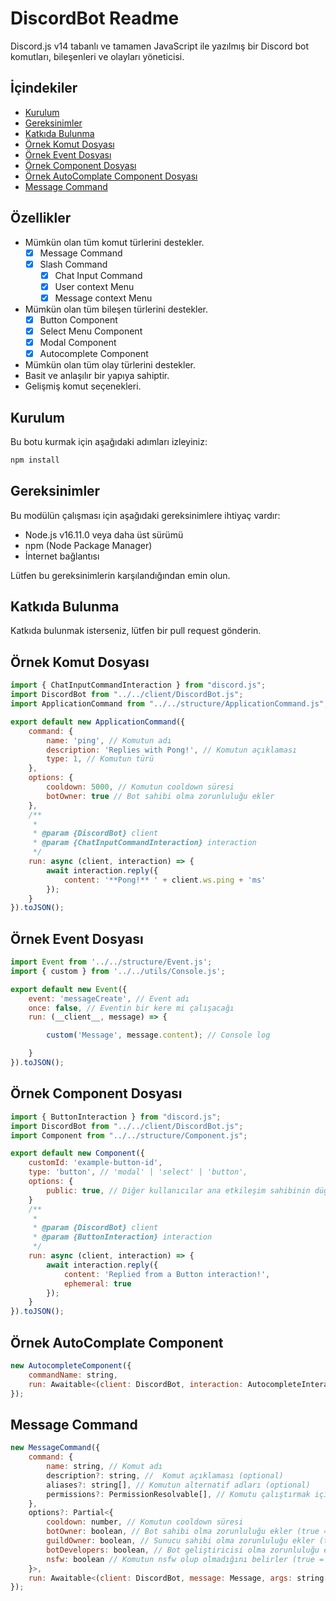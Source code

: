 # DiscordBot Readme

Discord.js v14 tabanlı ve tamamen JavaScript ile yazılmış bir Discord bot komutları, bileşenleri ve olayları yöneticisi. 

## İçindekiler
- [Kurulum](#kurulum)
- [Gereksinimler](#gereksinimler)
- [Katkıda Bulunma](#katkıda-bulunma)
- [Örnek Komut Dosyası](#örnek-komut-dosyası)
- [Örnek Event Dosyası](#örnek-event-dosyası)
- [Örnek Component Dosyası](#örnek-component-dosyası)
- [Örnek AutoComplate Component Dosyası](#örnek-autocomplate-component-dosyası)
- [Message Command](#message-command)

## Özellikler
- Mümkün olan tüm komut türlerini destekler.
  - [x] Message Command
  - [x] Slash Command
    - [x] Chat Input Command
    - [x] User context Menu
    - [x] Message context Menu

- Mümkün olan tüm bileşen türlerini destekler.
  - [x] Button Component
  - [x] Select Menu Component
  - [x] Modal Component
  - [x] Autocomplete Component

- Mümkün olan tüm olay türlerini destekler.
- Basit ve anlaşılır bir yapıya sahiptir.
- Gelişmiş komut seçenekleri.


## Kurulum
Bu botu kurmak için aşağıdaki adımları izleyiniz:

```bash
npm install
```

## Gereksinimler

Bu modülün çalışması için aşağıdaki gereksinimlere ihtiyaç vardır:

- Node.js v16.11.0 veya daha üst sürümü
- npm (Node Package Manager)
- İnternet bağlantısı

Lütfen bu gereksinimlerin karşılandığından emin olun.



## Katkıda Bulunma
Katkıda bulunmak isterseniz, lütfen bir pull request gönderin.

## Örnek Komut Dosyası
```js
import { ChatInputCommandInteraction } from "discord.js";
import DiscordBot from "../../client/DiscordBot.js";
import ApplicationCommand from "../../structure/ApplicationCommand.js";

export default new ApplicationCommand({
    command: {
        name: 'ping', // Komutun adı
        description: 'Replies with Pong!', // Komutun açıklaması
        type: 1, // Komutun türü
    },
    options: {
        cooldown: 5000, // Komutun cooldown süresi
        botOwner: true // Bot sahibi olma zorunluluğu ekler
    },
    /**
     * 
     * @param {DiscordBot} client 
     * @param {ChatInputCommandInteraction} interaction 
     */
    run: async (client, interaction) => {
        await interaction.reply({
            content: '**Pong!** ' + client.ws.ping + 'ms'
        });
    }
}).toJSON();
```

## Örnek Event Dosyası
```js
import Event from '../../structure/Event.js';
import { custom } from '../../utils/Console.js';

export default new Event({
    event: 'messageCreate', // Event adı
    once: false, // Eventin bir kere mi çalışacağı
    run: (__client__, message) => {

        custom('Message', message.content); // Console log

    }
}).toJSON();
```

## Örnek Component Dosyası
```js
import { ButtonInteraction } from "discord.js";
import DiscordBot from "../../client/DiscordBot.js";
import Component from "../../structure/Component.js";

export default new Component({
    customId: 'example-button-id',
    type: 'button', // 'modal' | 'select' | 'button',
    options: {
        public: true, // Diğer kullanıcılar ana etkileşim sahibinin düğmesini/seçimini kullanabilir mi? (true = evet, false = hayır)
    }
    /**
     * 
     * @param {DiscordBot} client 
     * @param {ButtonInteraction} interaction 
     */
    run: async (client, interaction) => {
        await interaction.reply({
            content: 'Replied from a Button interaction!',
            ephemeral: true
        });
    }
}).toJSON();
```

## Örnek AutoComplate Component
```js
new AutocompleteComponent({
    commandName: string,
    run: Awaitable<(client: DiscordBot, interaction: AutocompleteInteraction) => void>
});
```

## Message Command
```js
new MessageCommand({
    command: {
        name: string, // Komut adı
        description?: string, //  Komut açıklaması (optional)
        aliases?: string[], // Komutun alternatif adları (optional)
        permissions?: PermissionResolvable[], // Komutu çalıştırmak için gereken izinler (optional)
    },
    options?: Partial<{
        cooldown: number, // Komutun cooldown süresi
        botOwner: boolean, // Bot sahibi olma zorunluluğu ekler (true = evet, false = hayır)
        guildOwner: boolean, // Sunucu sahibi olma zorunluluğu ekler (true = evet, false = hayır)
        botDevelopers: boolean, // Bot geliştiricisi olma zorunluluğu ekler (true = evet, false = hayır)
        nsfw: boolean // Komutun nsfw olup olmadığını belirler (true = evet, false = hayır)
    }>,
    run: Awaitable<(client: DiscordBot, message: Message, args: string[]) => void> // Komutun çalıştırılacağı fonksiyon
});
```
